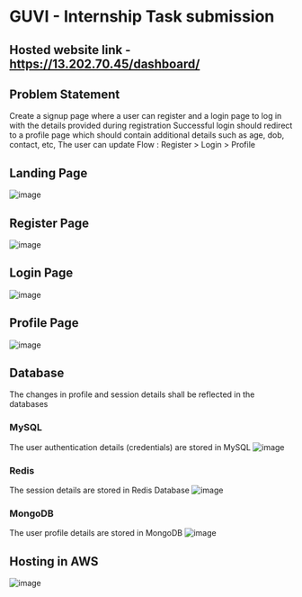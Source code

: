 # GUVI - Internship Task submission

## Hosted website link - https://13.202.70.45/dashboard/

## Problem Statement

Create a signup page where a user can register and a login page to log in with the details provided during registration
Successful login should redirect to a profile page which should contain additional details such as age, dob, contact, etc, The user can update
Flow : Register > Login > Profile

## Landing Page
![image](https://github.com/Samendhra/Guvi-Profile/assets/108673579/8b809aba-03f2-41d8-9057-55aeb5c48d99)

## Register Page
![image](https://github.com/Samendhra/Guvi-Profile/assets/108673579/b3a243ec-e23c-4c10-8688-cad416dfcf58)

## Login Page
![image](https://github.com/Samendhra/Guvi-Profile/assets/108673579/7530c87d-9827-41b2-9282-e756900ef47a)

## Profile Page
![image](https://github.com/Samendhra/Guvi-Profile/assets/108673579/438d61c1-4a7a-424c-8f01-c3f3b4d46f4f)

## Database
The changes in profile and session details shall be reflected in the databases
### MySQL
The user authentication details (credentials) are stored in MySQL
![image](https://github.com/Samendhra/Guvi-Profile/assets/108673579/3e9b0029-6077-43ca-bbf0-53503621724b)

### Redis
The session details are stored in Redis Database
![image](https://github.com/Samendhra/Guvi-Profile/assets/108673579/10fb1e1c-feba-42c6-a5e5-ae1d5759ca13)

### MongoDB
The user profile details are stored in MongoDB
![image](https://github.com/Samendhra/Guvi-Profile/assets/108673579/81840719-7b9c-42a3-8f6c-654a66cbf26a)

## Hosting in AWS
![image](https://github.com/Samendhra/Guvi-Profile/assets/108673579/f4118e08-d8da-46c7-b5e3-bf1cd16fd5b6)


